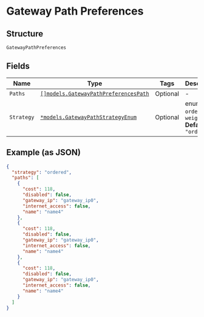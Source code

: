 
# Gateway Path Preferences

## Structure

`GatewayPathPreferences`

## Fields

| Name | Type | Tags | Description |
|  --- | --- | --- | --- |
| `Paths` | [`[]models.GatewayPathPreferencesPath`](../../doc/models/gateway-path-preferences-path.md) | Optional | - |
| `Strategy` | [`*models.GatewayPathStrategyEnum`](../../doc/models/gateway-path-strategy-enum.md) | Optional | enum: `ecmp`, `ordered`, `weighted`<br>**Default**: `"ordered"` |

## Example (as JSON)

```json
{
  "strategy": "ordered",
  "paths": [
    {
      "cost": 118,
      "disabled": false,
      "gateway_ip": "gateway_ip0",
      "internet_access": false,
      "name": "name4"
    },
    {
      "cost": 118,
      "disabled": false,
      "gateway_ip": "gateway_ip0",
      "internet_access": false,
      "name": "name4"
    },
    {
      "cost": 118,
      "disabled": false,
      "gateway_ip": "gateway_ip0",
      "internet_access": false,
      "name": "name4"
    }
  ]
}
```

